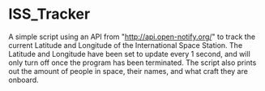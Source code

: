 # ISS_Tracker
A simple script using an API from "http://api.open-notify.org/" to track the current Latitude and Longitude of the International Space Station. The Latitude and Longitude have been set to update every 1 second, and will only turn off once the program has been terminated. The script also prints out the amount of people in space, their names, and what craft they are onboard.
